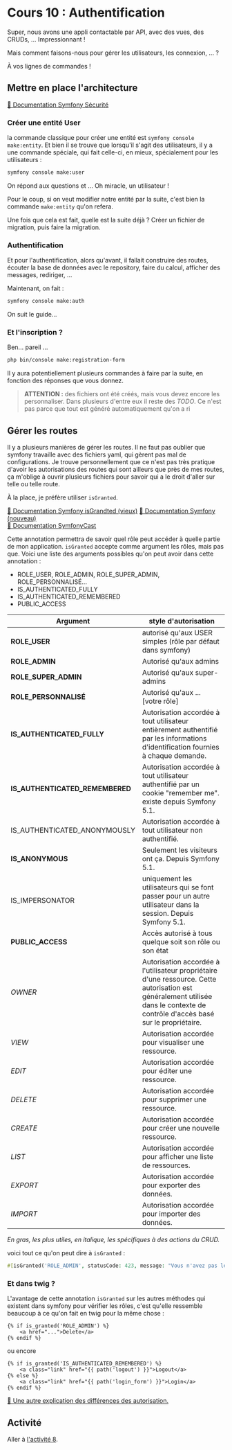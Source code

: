 # Cours 10 : Authentification

Super, nous avons une appli contactable par API, avec des vues, des CRUDs, ... Impressionnant ! 

Mais comment faisons-nous pour gérer les utilisateurs, les connexion, ... ?

À vos lignes de commandes ! 

## Mettre en place l'architecture

[📜 Documentation Symfony Sécurité](https://symfony.com/doc/current/security.html)
### Créer une entité User

la commande classique pour créer une entité est `symfony console make:entity`. Et bien il se trouve que lorsqu'il s'agit des utilisateurs, il y a une commande spéciale, qui fait celle-ci, en mieux, spécialement pour les utilisateurs :

```bash
symfony console make:user
```
On répond aux questions et ... Oh miracle, un utilisateur ! 

Pour le coup, si on veut modifier notre entité par la suite, c'est bien la commande `make:entity` qu'on refera.

Une fois que cela est fait, quelle est la suite déjà ? Créer un fichier de migration, puis faire la migration.

### Authentification
Et pour l'authentification, alors qu'avant, il fallait construire des routes, écouter la base de données avec le repository, faire du calcul, afficher des messages, rediriger, ... 

Maintenant, on fait :

```bash
symfony console make:auth
```
On suit le guide... 

### Et l'inscription ?

Ben... pareil ...

```bash
php bin/console make:registration-form
```
Il y aura potentiellement plusieurs commandes à faire par la suite, en fonction des réponses que vous donnez.

> **ATTENTION :** des fichiers ont été créés, mais vous devez encore les personnaliser. Dans plusieurs d'entre eux il reste des *TODO*. Ce n'est pas parce que tout est généré automatiquement qu'on a ri 

## Gérer les routes
Il y a plusieurs manières de gérer les routes. Il ne faut pas oublier que symfony travaille avec des fichiers yaml, qui gèrent pas mal de configurations. Je trouve personnellement que ce n'est pas très pratique d'avoir les autorisations des routes qui sont ailleurs que près de mes routes, ça m'oblige à ouvrir plusieurs fichiers pour savoir qui a le droit d'aller sur telle ou telle route. 

À la place, je préfère utiliser `isGranted`.
 
[📜 Documentation Symfony isGrandted (vieux)](https://symfony.com/bundles/SensioFrameworkExtraBundle/current/annotations/security.html#isgranted) 
[📜 Documentation Symfony (nouveau)](https://symfony.com/doc/current/security.html#security-securing-controller-attributes)  
[📜 Documentation SymfonyCast](https://symfonycasts.com/screencast/symfony-security/is-auth)


Cette annotation permettra de savoir quel rôle peut accéder à quelle partie de mon application.
`isGranted` accepte comme argument les rôles, mais pas que. Voici une liste des arguments possibles qu'on peut avoir dans cette annotation :

* ROLE_USER, ROLE_ADMIN, ROLE_SUPER_ADMIN, ROLE_PERSONNALISÉ...  
* IS_AUTHENTICATED_FULLY  
* IS_AUTHENTICATED_REMEMBERED  
* PUBLIC_ACCESS  

| Argument | style d'autorisation |
|-----------|-----------------------|
|**ROLE_USER** | autorisé qu'aux USER simples (rôle par défaut dans symfony) |
|**ROLE_ADMIN** | Autorisé qu'aux admins |
|**ROLE_SUPER_ADMIN** | Autorisé qu'aux super-admins |
|**ROLE_PERSONNALISÉ** | Autorisé qu'aux ... [votre rôle] |
|**IS_AUTHENTICATED_FULLY** | Autorisation accordée à tout utilisateur entièrement authentifié par les informations d'identification fournies à chaque demande.|
|**IS_AUTHENTICATED_REMEMBERED** | Autorisation accordée à tout utilisateur authentifié par un cookie "remember me". existe depuis Symfony 5.1. |
|IS_AUTHENTICATED_ANONYMOUSLY | Autorisation accordée à tout utilisateur non authentifié.|
|**IS_ANONYMOUS** | Seulement les visiteurs ont ça. Depuis Symfony 5.1.
|IS_IMPERSONATOR | uniquement les utilisateurs qui se font passer pour un autre utilisateur dans la session. Depuis Symfony 5.1.|
|**PUBLIC_ACCESS** | Accès autorisé à tous quelque soit son rôle ou son état |
|*OWNER* | Autorisation accordée à l'utilisateur propriétaire d'une ressource. Cette autorisation est généralement utilisée dans le contexte de contrôle d'accès basé sur le propriétaire.|
|*VIEW* | Autorisation accordée pour visualiser une ressource.|
|*EDIT* | Autorisation accordée pour éditer une ressource.|
|*DELETE* | Autorisation accordée pour supprimer une ressource.|
|*CREATE* | Autorisation accordée pour créer une nouvelle ressource.|
|*LIST* | Autorisation accordée pour afficher une liste de ressources.|
|*EXPORT* | Autorisation accordée pour exporter des données.|
|*IMPORT* | Autorisation accordée pour importer des données.|

*En gras, les plus utiles, en italique, les spécifiques à des actions du CRUD.*

voici tout ce qu'on peut dire à `isGranted` :
```php
#[isGranted('ROLE_ADMIN', statusCode: 423, message: "Vous n'avez pas les droits pour accéder à cette page")]
```

### Et dans twig ?
L'avantage de cette annotation `isGranted` sur les autres méthodes qui existent dans symfony pour vérifier les rôles, c'est qu'elle ressemble beaucoup à ce qu'on fait en twig pour la même chose : 

```twig
{% if is_granted('ROLE_ADMIN') %}
    <a href="...">Delete</a>
{% endif %}
```

ou encore 
```twig
{% if is_granted('IS_AUTHENTICATED_REMEMBERED') %}
    <a class="link" href="{{ path('logout') }}">Logout</a>
{% else %}
    <a class="link" href="{{ path('login_form') }}">Login</a>
{% endif %}
```
[📜 Une autre explication des différences des autorisation.](https://symfonycasts.com/screencast/symfony2-ep2/twig-security-is-authenticated)


## Activité
Aller à [l'activité 8](<18 Activité 8.md>).
